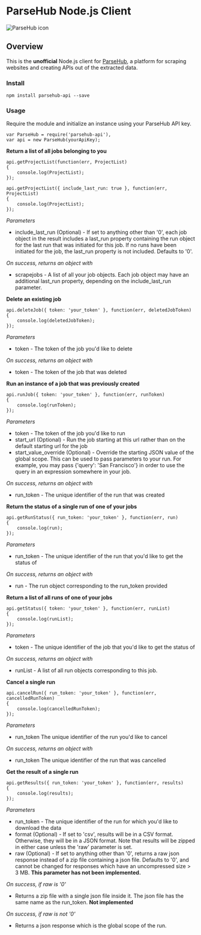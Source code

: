 # ParseHub Node.js Client

![ParseHub icon](https://www.parsehub.com/static/images/parsehub_logo2.svg)

## Overview

This is the **unofficial** Node.js client for [ParseHub](https://www.parsehub.com/), a platform for scraping websites and creating APIs out of the extracted data.

### Install

    npm install parsehub-api --save

### Usage

Require the module and initialize an instance using your ParseHub API key.

    var ParseHub = require('parsehub-api'),
    var api = new ParseHub(yourApiKey);

**Return a list of all jobs belonging to you**

```
api.getProjectList(function(err, ProjectList)
{
	console.log(ProjectList);
});

api.getProjectList({ include_last_run: true }, function(err, ProjectList)
{
	console.log(ProjectList);
});
```

*Parameters*

* include_last_run (Optional) - If set to anything other than '0', each job object in the result includes a last_run property containing the run object for the last run that was initiated for this job. If no runs have been initiated for the job, the last_run property is not included. Defaults to '0'.

*On success, returns an object with*

* scrapejobs - A list of all your job objects. Each job object may have an additional last_run property, depending on the include_last_run parameter.

**Delete an existing job**

```
api.deleteJob({ token: 'your_token' }, function(err, deletedJobToken)
{
	console.log(deletedJobToken);
});
```
*Parameters*

* token - The token of the job you'd like to delete

*On success, returns an object with*

* token - The token of the job that was deleted

**Run an instance of a job that was previously created**

```
api.runJob({ token: 'your_token' }, function(err, runToken)
{
	console.log(runToken);
});
```
*Parameters*

* token - The token of the job you'd like to run
* start_url (Optional) - Run the job starting at this url rather than on the default starting url for the job
* start_value_override (Optional) - Override the starting JSON value of the global scope. This can be used to pass parameters to your run. For example, you may pass {'query': 'San Francisco'} in order to use the query in an expression somewhere in your job.

*On success, returns an object with*

* run_token - The unique identifier of the run that was created

**Return the status of a single run of one of your jobs**

```
api.getRunStatus({ run_token: 'your_token' }, function(err, run)
{
	console.log(run);
});
```
*Parameters*

* run_token - The unique identifier of the run that you'd like to get the status of

*On success, returns an object with*

* run - The run object corresponding to the run_token provided

**Return a list of all runs of one of your jobs**

```
api.getStatus({ token: 'your_token' }, function(err, runList)
{
	console.log(runList);
});
```
*Parameters*

* token - The unique identifier of the job that you'd like to get the status of

*On success, returns an object with*

* runList - A list of all run objects corresponding to this job.

**Cancel a single run**

```
api.cancelRun({ run_token: 'your_token' }, function(err, cancelledRunToken)
{
	console.log(cancelledRunToken);
});
```
*Parameters*

* run_token	The unique identifier of the run you'd like to cancel

*On success, returns an object with*

* run_token	The unique identifier of the run that was cancelled

**Get the result of a single run**

```
api.getResults({ run_token: 'your_token' }, function(err, results)
{
	console.log(results);
});
```
*Parameters*

* run_token - The unique identifier of the run for which you'd like to download the data
* format (Optional) - If set to 'csv', results will be in a CSV format. Otherwise, they will be in a JSON format. Note that results will be zipped in either case unless the 'raw' parameter is set.
* raw (Optional) - If set to anything other than '0', returns a raw json response instead of a zip file containing a json file. Defaults to '0', and cannot be changed for responses which have an uncompressed size > 3 MB. **This parameter has not been implemented.**

*On success, if raw is '0'*

* Returns a zip file with a single json file inside it. The json file has the same name as the run_token. **Not implemented**

*On success, if raw is not '0'*

* Returns a json response which is the global scope of the run.
